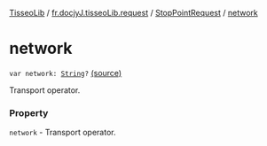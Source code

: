 [TisseoLib](../../index.md) / [fr.docjyJ.tisseoLib.request](../index.md) / [StopPointRequest](index.md) / [network](./network.md)

# network

`var network: `[`String`](https://kotlinlang.org/api/latest/jvm/stdlib/kotlin/-string/index.html)`?` [(source)](https://github.com/docjyJ/TisseoLib/tree/master/src/main/kotlin/fr/docjyJ/tisseoLib/request/StopPointRequest.kt#L28)

Transport operator.

### Property

`network` - Transport operator.